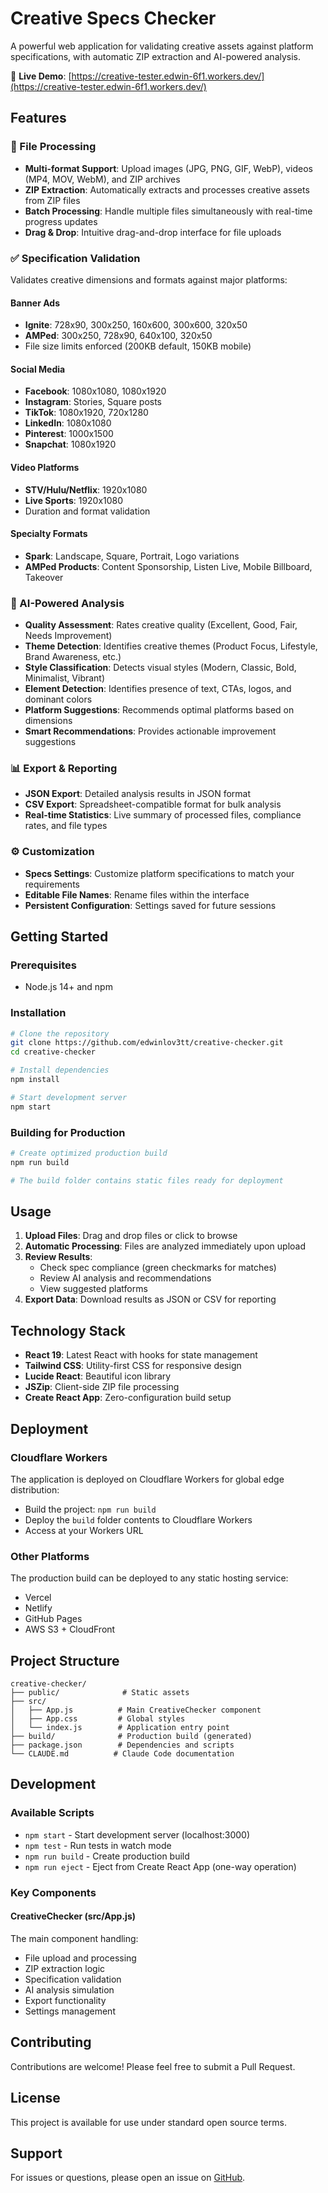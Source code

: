 # Creative Specs Checker

A powerful web application for validating creative assets against platform specifications, with automatic ZIP extraction and AI-powered analysis.

🔗 **Live Demo**: [https://creative-tester.edwin-6f1.workers.dev/](https://creative-tester.edwin-6f1.workers.dev/)

## Features

### 📁 File Processing
- **Multi-format Support**: Upload images (JPG, PNG, GIF, WebP), videos (MP4, MOV, WebM), and ZIP archives
- **ZIP Extraction**: Automatically extracts and processes creative assets from ZIP files
- **Batch Processing**: Handle multiple files simultaneously with real-time progress updates
- **Drag & Drop**: Intuitive drag-and-drop interface for file uploads

### ✅ Specification Validation
Validates creative dimensions and formats against major platforms:

#### Banner Ads
- **Ignite**: 728x90, 300x250, 160x600, 300x600, 320x50
- **AMPed**: 300x250, 728x90, 640x100, 320x50
- File size limits enforced (200KB default, 150KB mobile)

#### Social Media
- **Facebook**: 1080x1080, 1080x1920
- **Instagram**: Stories, Square posts
- **TikTok**: 1080x1920, 720x1280
- **LinkedIn**: 1080x1080
- **Pinterest**: 1000x1500
- **Snapchat**: 1080x1920

#### Video Platforms
- **STV/Hulu/Netflix**: 1920x1080
- **Live Sports**: 1920x1080
- Duration and format validation

#### Specialty Formats
- **Spark**: Landscape, Square, Portrait, Logo variations
- **AMPed Products**: Content Sponsorship, Listen Live, Mobile Billboard, Takeover

### 🤖 AI-Powered Analysis
- **Quality Assessment**: Rates creative quality (Excellent, Good, Fair, Needs Improvement)
- **Theme Detection**: Identifies creative themes (Product Focus, Lifestyle, Brand Awareness, etc.)
- **Style Classification**: Detects visual styles (Modern, Classic, Bold, Minimalist, Vibrant)
- **Element Detection**: Identifies presence of text, CTAs, logos, and dominant colors
- **Platform Suggestions**: Recommends optimal platforms based on dimensions
- **Smart Recommendations**: Provides actionable improvement suggestions

### 📊 Export & Reporting
- **JSON Export**: Detailed analysis results in JSON format
- **CSV Export**: Spreadsheet-compatible format for bulk analysis
- **Real-time Statistics**: Live summary of processed files, compliance rates, and file types

### ⚙️ Customization
- **Specs Settings**: Customize platform specifications to match your requirements
- **Editable File Names**: Rename files within the interface
- **Persistent Configuration**: Settings saved for future sessions

## Getting Started

### Prerequisites
- Node.js 14+ and npm

### Installation
```bash
# Clone the repository
git clone https://github.com/edwinlov3tt/creative-checker.git
cd creative-checker

# Install dependencies
npm install

# Start development server
npm start
```

### Building for Production
```bash
# Create optimized production build
npm run build

# The build folder contains static files ready for deployment
```

## Usage

1. **Upload Files**: Drag and drop files or click to browse
2. **Automatic Processing**: Files are analyzed immediately upon upload
3. **Review Results**: 
   - Check spec compliance (green checkmarks for matches)
   - Review AI analysis and recommendations
   - View suggested platforms
4. **Export Data**: Download results as JSON or CSV for reporting

## Technology Stack

- **React 19**: Latest React with hooks for state management
- **Tailwind CSS**: Utility-first CSS for responsive design
- **Lucide React**: Beautiful icon library
- **JSZip**: Client-side ZIP file processing
- **Create React App**: Zero-configuration build setup

## Deployment

### Cloudflare Workers
The application is deployed on Cloudflare Workers for global edge distribution:
- Build the project: `npm run build`
- Deploy the `build` folder contents to Cloudflare Workers
- Access at your Workers URL

### Other Platforms
The production build can be deployed to any static hosting service:
- Vercel
- Netlify
- GitHub Pages
- AWS S3 + CloudFront

## Project Structure

```
creative-checker/
├── public/              # Static assets
├── src/
│   ├── App.js          # Main CreativeChecker component
│   ├── App.css         # Global styles
│   └── index.js        # Application entry point
├── build/              # Production build (generated)
├── package.json        # Dependencies and scripts
└── CLAUDE.md          # Claude Code documentation
```

## Development

### Available Scripts
- `npm start` - Start development server (localhost:3000)
- `npm test` - Run tests in watch mode
- `npm run build` - Create production build
- `npm run eject` - Eject from Create React App (one-way operation)

### Key Components

#### CreativeChecker (src/App.js)
The main component handling:
- File upload and processing
- ZIP extraction logic
- Specification validation
- AI analysis simulation
- Export functionality
- Settings management

## Contributing

Contributions are welcome! Please feel free to submit a Pull Request.

## License

This project is available for use under standard open source terms.

## Support

For issues or questions, please open an issue on [GitHub](https://github.com/edwinlov3tt/creative-checker/issues).